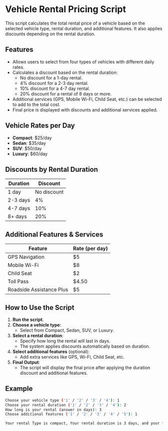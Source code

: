 # Vehicle Rental Pricing Script

This script calculates the total rental price of a vehicle based on the selected vehicle type, rental duration, and additional features. It also applies discounts depending on the rental duration.

## Features

- Allows users to select from four types of vehicles with different daily rates.
- Calculates a discount based on the rental duration:
  - No discount for a 1-day rental.
  - 4% discount for a 2-3 day rental.
  - 10% discount for a 4-7 day rental.
  - 20% discount for a rental of 8 days or more.
- Additional services (GPS, Mobile Wi-Fi, Child Seat, etc.) can be selected to add to the total cost.
- Final price is displayed with discounts and additional services applied.

## Vehicle Rates per Day

- **Compact**: $25/day
- **Sedan**: $35/day
- **SUV**: $50/day
- **Luxury**: $60/day

## Discounts by Rental Duration

| Duration       | Discount   |
|----------------|------------|
| 1 day          | No discount|
| 2-3 days       | 4%         |
| 4-7 days       | 10%        |
| 8+ days        | 20%        |

## Additional Features & Services

| Feature                      | Rate (per day) |
|------------------------------|----------------|
| GPS Navigation                | $5             |
| Mobile Wi-Fi                  | $8             |
| Child Seat                    | $2             |
| Toll Pass                     | $4.50          |
| Roadside Assistance Plus       | $5             |

## How to Use the Script

1. **Run the script**.
2. **Choose a vehicle type**:
   - Select from Compact, Sedan, SUV, or Luxury.
3. **Select a rental duration**:
   - Specify how long the rental will last in days.
   - The system applies discounts automatically based on duration.
4. **Select additional features** (optional):
   - Add extra services like GPS, Wi-Fi, Child Seat, etc.
5. **Final Output**:
   - The script will display the final price after applying the duration discount and additional features.

## Example

```bash
Choose your vehicle type ('1' / '2' / '3' / '4'): 1
Choose your rental duration ('1' / '2' / '3' / '4'): 2
How long is your rental (answer in days): 3
Choose additional features ('1' / '2' / '3' / '4' / '5'): 1

Your rental Type is compact, Your rental duration is 3 days, and your final price is 72.0 dollars
